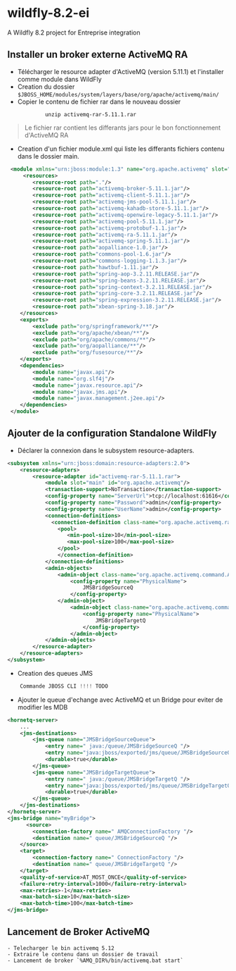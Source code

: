 # wildfly-8.2-ei
A Wildfly 8.2 project for Entreprise integration


## Installer un broker externe ActiveMQ RA

- Télécharger le resource adapter d'ActiveMQ (version 5.11.1) et l'installer comme module dans WildFly
- Creation du dossier `$JBOSS_HOME/modules/system/layers/base/org/apache/activemq/main/`
- Copier le contenu de fichier rar dans le nouveau dossier
```linux	
			unzip activemq-rar-5.11.1.rar
```
> Le fichier rar contient les differants jars pour le bon fonctionnement d'ActiveMQ RA

- Creation d'un fichier module.xml qui liste les differants fichiers contenu dans le dossier main.
```xml
 <module xmlns="urn:jboss:module:1.3" name="org.apache.activemq" slot="main" >
     <resources>
        <resource-root path="."/>
        <resource-root path="activemq-broker-5.11.1.jar"/>
        <resource-root path="activemq-client-5.11.1.jar"/>
        <resource-root path="activemq-jms-pool-5.11.1.jar"/>
        <resource-root path="activemq-kahadb-store-5.11.1.jar"/>
        <resource-root path="activemq-openwire-legacy-5.11.1.jar"/>
        <resource-root path="activemq-pool-5.11.1.jar"/>
        <resource-root path="activemq-protobuf-1.1.jar"/>
        <resource-root path="activemq-ra-5.11.1.jar"/>
        <resource-root path="activemq-spring-5.11.1.jar"/>
        <resource-root path="aopalliance-1.0.jar"/>
        <resource-root path="commons-pool-1.6.jar"/>
        <resource-root path="commons-logging-1.1.3.jar"/>
        <resource-root path="hawtbuf-1.11.jar"/>
        <resource-root path="spring-aop-3.2.11.RELEASE.jar"/>
        <resource-root path="spring-beans-3.2.11.RELEASE.jar"/>
        <resource-root path="spring-context-3.2.11.RELEASE.jar"/>
        <resource-root path="spring-core-3.2.11.RELEASE.jar"/>
        <resource-root path="spring-expression-3.2.11.RELEASE.jar"/>
        <resource-root path="xbean-spring-3.18.jar"/>
    </resources>
    <exports>
        <exclude path="org/springframework/**"/>
        <exclude path="org/apache/xbean/**"/>
        <exclude path="org/apache/commons/**"/>
        <exclude path="org/aopalliance/**"/>
        <exclude path="org/fusesource/**"/>
    </exports>
    <dependencies>
        <module name="javax.api"/>
        <module name="org.slf4j"/>
        <module name="javax.resource.api"/>
        <module name="javax.jms.api"/>
        <module name="javax.management.j2ee.api"/>
    </dependencies>
 </module>
 ```
  
## Ajouter de la configuration Standalone WildFly
- Déclarer la connexion dans le subsystem resource-adapters.

```xml 
<subsystem xmlns="urn:jboss:domain:resource-adapters:2.0">
	<resource-adapters>
		<resource-adapter id="activemq-rar-5.11.1.rar">
			<module slot="main" id="org.apache.activemq"/>
			<transaction-support>NoTransaction</transaction-support>
			<config-property name="ServerUrl">tcp://localhost:61616</config-property>
			<config-property name="Password">admin</config-property>
			<config-property name="UserName">admin</config-property>
			<connection-definitions>
			  <connection-definition class-name="org.apache.activemq.ra.ActiveMQManagedConnectionFactory" jndi-name="java:/AMQConnectionFactory" enabled="true" use-java-context="true" pool-name="AMQConnectionFactory">
			    <pool>
			       <min-pool-size>10</min-pool-size>
			       <max-pool-size>100</max-pool-size>
			    </pool>
			    </connection-definition>
			</connection-definitions>
			<admin-objects>
			    <admin-object class-name="org.apache.activemq.command.ActiveMQQueue" jndi-name="queue/JMSBridgeSourceQ" enabled="true" use-java-context="true" pool-name="source_queuet">  
			        <config-property name="PhysicalName">  
			            JMSBridgeSourceQ  
			        </config-property>  
			    </admin-object>  
			        <admin-object class-name="org.apache.activemq.command.ActiveMQQueue" jndi-name="queue/JMSBridgeTargetQ" enabled="true" use-java-context="true" pool-name="target_queue">  
			            <config-property name="PhysicalName">  
			                JMSBridgeTargetQ  
			            </config-property>  
			        </admin-object>   
			</admin-objects>
		</resource-adapter>
	</resource-adapters>
</subsystem>
```	

- Creation des queues JMS
```javascript
	Commande JBOSS CLI !!!! TODO
```

- Ajouter le queue d'echange avec ActiveMQ et un Bridge pour eviter de modifier les MDB
```xml
<hornetq-server>
	...
	<jms-destinations>
		<jms-queue name="JMSBridgeSourceQueue">
		    <entry name=" java:/queue/JMSBridgeSourceQ "/>
		    <entry name="java:jboss/exported/jms/queue/JMSBridgeSourceQ "/>
		    <durable>true</durable>
		</jms-queue>
		<jms-queue name="JMSBridgeTargetQueue">
		    <entry name=" java:/queue/JMSBridgeTargetQ "/>
		    <entry name="java:jboss/exported/jms/queue/JMSBridgeTargetQ "/>
		    <durable>true</durable>
		</jms-queue>
	</jms-destinations>
</hornetq-server>
<jms-bridge name="myBridge">
      <source>
        <connection-factory name=" AMQConnectionFactory "/>
        <destination name=" queue/JMSBridgeSourceQ "/>
    </source>
    <target>
        <connection-factory name=" ConnectionFactory "/>
        <destination name=" queue/JMSBridgeTargetQ "/>
    </target>
    <quality-of-service>AT_MOST_ONCE</quality-of-service>
    <failure-retry-interval>1000</failure-retry-interval>
    <max-retries>-1</max-retries>
    <max-batch-size>10</max-batch-size>
    <max-batch-time>100</max-batch-time>
</jms-bridge> 
```

## Lancement de Broker ActiveMQ
	- Telecharger le bin activemq 5.12
	- Extraire le contenu dans un dossier de travail
	- Lancement de broker `%AMQ_DIR%/bin/activemq.bat start`
